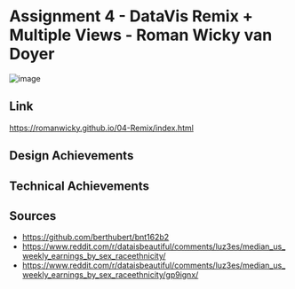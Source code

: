 Assignment 4 - DataVis Remix + Multiple Views - Roman Wicky van Doyer
===

![image](images/demo.gif)

Link
---
https://romanwicky.github.io/04-Remix/index.html

Design Achievements
---

Technical Achievements
---


Sources
---

- https://github.com/berthubert/bnt162b2
- https://www.reddit.com/r/dataisbeautiful/comments/luz3es/median_us_weekly_earnings_by_sex_raceethnicity/
- https://www.reddit.com/r/dataisbeautiful/comments/luz3es/median_us_weekly_earnings_by_sex_raceethnicity/gp9ignx/


